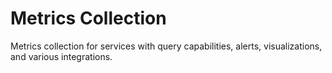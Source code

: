 # Metrics Collection

Metrics collection for services with query capabilities, alerts, visualizations, and various integrations.

